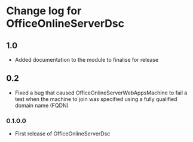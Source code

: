 # Change log for OfficeOnlineServerDsc

## 1.0

* Added documentation to the module to finalise for release

## 0.2

* Fixed a bug that caused OfficeOnlineServerWebAppsMachine to fail a test when
  the machine to join was specified using a fully qualified domain name (FQDN)

### 0.1.0.0

* First release of OfficeOnlineServerDsc
